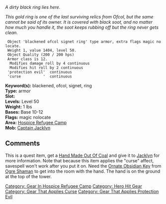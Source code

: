 *A dirty black ring lies here.*

*This gold ring is one of the last surviving relics from Ofcol, but the
same cannot be said of its owner. It is covered with black soot, and no
matter how much you handle it, the soot keeps rubbing off but the ring
never gets clean.*

` Object 'blackened ofcol signet ring' type armor, extra flags magic nolocate.`  
` Weight 1, value 1404, level 50.`  
` Object Quality (200 / 200 hps)`  
` Armor class is 12.`  
`  Modifies damage roll by 4 continuous`  
`  Modifies hit roll by 2 continuous`  
` 'protection evil'  continuous`  
` 'curse          '  continuous`

**Keyword(s):** blackened, ofcol, signet, ring  
**Type:** armor  
**Slot:** <on finger>  
**Levels:** Level 50  
**Weight:** 1 lbs  
**Bases:** Base 10-12  
**Flags:** magic nolocate  
**Area:** [Hospice Refugee
Camp](:Category:_Hospice_Refugee_Camp "wikilink")  
**Mob:** [Captain Jacklyn](Captain_Jacklyn "wikilink")  

## Comments

This is a quest item, get a [Hand Made Out Of
Coal](Hand_Made_Out_Of_Coal "wikilink") and give it to
[Jacklyn](Captain_Jacklyn "wikilink") for more information. Note that
because this item applies the "curse" affect, savespell won't work after
you put it on. Need the [Ornate Obsidian
Key](Ornate_Obsidian_Key "wikilink") from [Ogre
Shaman](Ogre_Shaman "wikilink") to get into the room with the hand. The
hand is on the ground at the top of the tower.

[Category: Gear In Hospice Refugee
Camp](Category:_Gear_In_Hospice_Refugee_Camp "wikilink") [Category: Hero
Hit Gear](Category:_Hero_Hit_Gear "wikilink") [Category: Gear That
Applies Curse](Category:_Gear_That_Applies_Curse "wikilink") [Category:
Gear That Applies Protection
Evil](Category:_Gear_That_Applies_Protection_Evil "wikilink")
